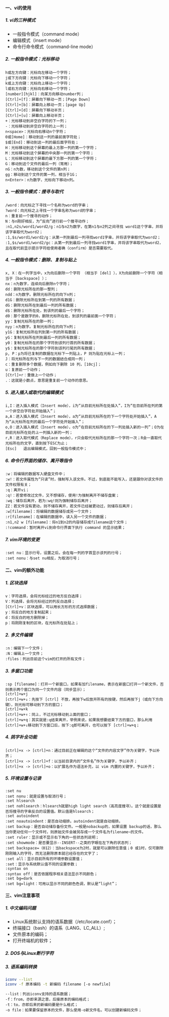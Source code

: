 #### 一、vi的使用

##### 1. vi的三种模式

- 一般指令模式（command mode）
- 编辑模式（insert mode）
- 命令行命令模式（command-line mode）

##### 2. 一般指令模式：光标移动

```
h或左方向键：光标向左移动一个字符；
j或下方向键：光标向下移动一个字符；
k或上方向键：光标向上移动一个字符；
l或右方向键：光标向右移动一个字符；
[number][hjkl]：向某方向移动number列；
[Ctrl]+[f]：屏幕向下移动一页；[Page Down]
[Ctrl]+[b]：屏幕向上移动一页；[page Up]
[Ctrl]+[d]：屏幕向下移动半页；
[Ctrl]+[u]：屏幕向上移动半页；
+：光标移动到非空白字符的下一列；
-：光标移动到非空白字符的上一列；
n<space>：光标向右移动n个字符；
0或[Home]：移动到这一列的最前面字符处；
$或[End]：移动到这一列的最后面字符处；
H：光标移动到这个屏幕的最上方那一列的第一个字符；
M：光标移动到这个屏幕的中央那一列的第一个字符；
L：光标移动到这个屏幕的最下方那一列的第一个字符；
G：移动到这个文件的最后一列（常用）；
nG：n为数，移动到这个文件的第n列；
gg：移动到这个文件的第一列，相当于1G；
n<Enter>：n为数字，光标向下移动n列。
```

##### 3. 一般指令模式：搜寻与取代

```
/word：向光标之下寻找一个名称为word的字串；
?word：向光标之上寻找一个字串名称为word的字串；
n：重复前一个搜寻的动作；
N：与n刚好相反，为“反向”进行前一个搜寻动作；
:n1,n2s/word1/word2/g：n1与n2为数字，在第n1与n2列之间寻找 word1这个字串，并将该字串取代为word2；
:1,$s/word1/word2/g：从第一列到最后一列寻找word1字串，并将该字串取代为word2；
:1,$s/word1/word2/gc：从第一列到最后一列寻找word1字串，并将该字串取代为word2，且在取代前显示提示字符给使用者确（confirm）是否需要取代。
```

##### 4. 一般指令模式：删除、复制与贴上

```
x, X：在一列字当中，x为向后删除一个字符 （相当于 [del] ），X为向前删除一个字符（相当于 [backspace] ）；
nx：n为数字，连续向后删除n个字符；
dd：删除光标所在的那一整列；
ndd：n为数字。删除光标所在的向下n列；
d1G：删除光标所在到第一列的所有数据；
dG：删除光标所在到最后一列的所有数据；
d$：删除光标所在处，到该列的最后一个字符；
d0：那个是数字的0，删除光标所在处，到该列的最前面一个字符；
yy：复制光标所在的那一列；
nyy：n为数字。复制光标所在的向下n列；
y1G：复制光标所在列到第一列的所有数据；
yG：复制光标所在列到最后一列的所有数据；
y0：复制光标所在的那个字符到该列行首的所有数据；
y$：复制光标所在的那个字符到该列行尾的所有数据；
p, P：p为将已复制的数据在光标下一列贴上，P 则为贴在光标上一列； 
J：将光标所在列与下一列的数据结合成同一列；
c：重复删除多个数据，例如向下删除 10 列，[10cj]；
u：复原前一个动作；
[Ctrl]+r：重做上一个动作；
.：这就是小数点，意思是重复前一个动作的意思。
```

##### 5. 进入插入或取代的编辑模式

```
i,I：进入插入模式（Insert mode），i为“从目前光标所在处插入”，I为“在目前所在列的第一个非空白字符处开始插入”；
a,A：进入插入模式（Insert mode），a为“从目前光标所在的下一个字符处开始插入”，A为“从光标所在列的最后一个字符处开始插入”；
o,O：进入插入模式（Insert mode），o为“在目前光标所在的下一列处插入新的一列”；O为在目前光标所在处的上一列插入新的一列；
r,R：进入取代模式（Replace mode），r只会取代光标所在的那一个字符一次；R会一直取代光标所在的文字，直到按下ESC为止；
[Esc]	退出编辑模式，回到一般指令模式中；
```

##### 6. 命令行界面的储存、离开等指令

```
:w：将编辑的数据写入硬盘文件中；
:w!：若文件属性为“只读”时，强制写入该文件。不过，到底能不能写入，还是跟你对该文件的文件权限有关；
:q：离开vi；
:q!：若曾修改过文件，又不想储存，使用!为强制离开不储存盘案；
:wq：储存后离开，若为:wq!则为强制储存后离开；
ZZ：若文件没有更动，则不储存离开，若文件已经被更动过，则储存后离开；
:w[filename]：将编辑的数据储存成另一个文件；
:r[filename]：在编辑的数据中，读入另一个文件的数据；
:n1,n2 w [filename]：将n1到n2的内容储存成filename这个文件；
:!command：暂时离开vi到命令行界面下执行 command 的显示结果；
```

##### 7. vim环境的变更

```
:set nu：显示行号，设置之后，会在每一列的字首显示该列的行号；
:set nonu：与set nu相反，为取消行号；
```

#### 二、vim的额外功能

##### 1. 区块选择

```
v：字符选择，会将光标经过的地方反白选择；
V：列选择，会将光标经过的列反白选择；
[Ctrl]+v：区块选择，可以用长方形的方式选择数据；
y：将反白的地方复制起来；
d：将反白的地方删除掉；
p：将刚刚复制的区块，在光标所在处贴上；
```

##### 2. 多文件编辑

```
:n：编辑下一个文件；
:N：编辑上一个文件；
:files：列出目前这个vim的打开的所有文件；
```

##### 3. 多窗口功能

```
:sp [filename]：打开一个新窗口，如果有加filename，表示在新窗口打开一个新文件，否则表示两个窗口为同一个文件内容（同步显示）；
[ctrl]+w+j
[ctrl]+w+↓：先按下 [ctrl] 不放，再按下w后放开所有的按键，然后再按下j（或向下方向键），则光标可移动到下方的窗口；
[ctrl]+w+k
[ctrl]+w+↑：同上，不过光标移动到上面的窗口；
[ctrl]+w+q：其实就是:q结束离开，举例来说，如果我想要结束下方的窗口，那么利用[ctrl]+w+↓移动到下方窗口后，按下:q即可离开，也可以按下 [ctrl]+w+q；
```

##### 4. 挑字补全功能

```
[ctrl]+x -> [ctrl]+n：通过目前正在编辑的这个“文件的内容文字”作为关键字，予以补齐；
[ctrl]+x -> [ctrl]+f：以当前目录内的“文件名”作为关键字，予以补齐；
[ctrl]+x -> [ctrl]+o：以扩展名作为语法补充，以 vim 内置的关键字，予以补齐；
```

##### 5. 环境设置与记录

```
:set nu
:set nonu：就是设置与取消行号；
:set hlsearch
:set nohlsearch：hlsearch就是high light search（高亮度搜寻）。这个就是设置是否将搜寻的字串反白的设置值。默认值是hlsearch；
:set autoindent
:set noautoindent：是否自动缩排。autoindent就是自动缩排。
:set backup：是否自动储存备份文件。一般是nobackup的，如果设置 backup的话，那么当你更动任何一个文件时，则原始文件会被另存成一个文件名为filename~的文件。
:set ruler：显示或不显示右下角的一些状态列说明；
:set showmode：是否要显示--INSERT--之类的字眼在左下角的状态列；
:set backspace=（012）：当backspace为2时，就是可以删除任意值；0 或1时，仅可删除刚刚输入的字符，而无法删除原本就已经存在的文字了；
:set all：显示目前所有的环境参数设置值；
:set：显示与系统默认值不同的设置参数；
:syntax on
:syntax off：是否依据程序相关语法显示不同颜色；
:set bg=dark
:set bg=light：可用以显示不同的颜色色调，默认是“light”；
```

#### 三、vim注意事项

##### 1. 中文编码问题

- Linux系统默认支持的语系数据（/etc/locate.conf）；
- 终端接口（bash）的语系（LANG、LC_ALL）;
- 文件原本的编码；
- 打开终端机的软件；

##### 2. DOS与Linux断行字符

##### 3. 语系编码转换

```bash
iconv --list
iconv -f 原本编码 -t 新编码 filename [-o newfile]
```

```
--list：列出iconv支持的语系数据；
-f：from，亦即来源之意，后接原本的编码格式；
-t：to，亦即后来的新编码要是什么格式；
-o file：如果要保留原本的文件，那么使用-o新文件名，可以创建新编码文件；
```





